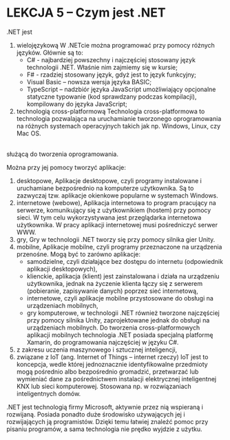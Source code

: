 # LEKCJA 5 – Czym jest .NET
.NET jest
1. wielojęzykową
        W .NETcie  można programować przy pomocy różnych języków. Głównie są to:
    * C# - najbardziej powszechny i najczęściej stosowany język technologii .NET. Właśnie nim zajmiemy się w kursie;
    * F# - rzadziej stosowany język, gdyż jest to język funkcyjny;
    * Visual Basic – nowsza wersja języka BASIC;
    * TypeScript – nadzbiór języka JavaScript umożliwiający opcjonalne statyczne typowanie (kod sprawdzany podczas kompilacji), kompilowany do języka JavaScript;
2. technologią cross-platformową
        Technologia cross-platformowa to technologia pozwalająca na uruchamianie tworzonego oprogramowania na różnych systemach operacyjnych takich jak np. Windows, Linux, czy Mac OS.
 <br/>
 służącą do tworzenia oprogramowania.


Można przy jej pomocy tworzyć aplikacje:
1. desktopowe,
        Aplikacje desktopowe, czyli programy instalowane i uruchamiane bezpośrednio na komputerze użytkownika. Są to zazwyczaj tzw. aplikacje okienkowe popularne w systemach Windows.
2. internetowe (webowe),
        Aplikacja internetowa to program pracujący na serwerze, komunikujący się z użytkownikiem (hostem) przy pomocy sieci. W tym celu wykorzystywana jest przeglądarka internetowa użytkownika. W pracy aplikacji internetowej musi pośredniczyć serwer WWW.
3. gry,
        Gry w technologii .NET tworzy się przy pomocy silnika gier Unity.
4. mobilne,
        Aplikacje mobilne, czyli programy przeznaczone na urządzenia przenośne. Mogą być to zarówno aplikacje:
    * samodzielne, czyli działające bez dostępu do internetu (odpowiednik aplikacji desktopowych),
    * klienckie, aplikacja (klient) jest zainstalowana i działa na urządzeniu użytkownika, jednak na życzenie klienta łączy się z serwerem (pobieranie, zapisywanie danych) poprzez sieć internetową,
    * internetowe, czyli aplikacje mobilne przystosowane do obsługi na urządzeniach mobilnych,
    * gry komputerowe, w technologii .NET również tworzone najczęściej przy pomocy silnika Unity, zaprojektowane jednak do obsługi na urządzeniach mobilnych.
        Do tworzenia cross-platformowych aplikacji mobilnych technologia .NET posiada specjalną platformę Xamarin, do programowania najczęściej w języku C#.
5. z zakresu uczenia maszynowego i sztucznej inteligencji,
6. związane z IoT (ang. Internet of Things – internet rzeczy)
        IoT jest to koncepcja, wedle której jednoznacznie identyfikowalne przedmioty mogą pośrednio albo bezpośrednio gromadzić, przetwarzać lub wymieniać dane za pośrednictwem instalacji elektrycznej inteligentnej KNX lub sieci komputerowej. Stosowana np. w rozwiązaniach inteligentnych domów.


.NET jest technologią firmy Microsoft, aktywnie przez nią wspieraną i rozwijaną. Posiada ponadto duże środowisko używających jej i rozwijających ją programistów. Dzięki temu łatwiej znaleźć pomoc przy pisaniu programów, a sama technologia nie prędko wyjdzie z użytku.
